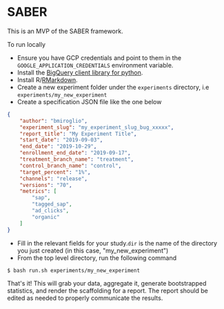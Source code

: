 # SABER

This is an MVP of the SABER framework.

To run locally

* Ensure you have GCP credentials and point to them in the `GOOGLE_APPLICATION_CREDENTIALS` environment variable.
* Install the [BigQuery client library for python](https://cloud.google.com/bigquery/docs/reference/libraries#client-libraries-install-python).
* Install R/[RMarkdown](https://bookdown.org/yihui/rmarkdown/installation.html).
* Create a new experiment folder under the `experiments` directory, i.e `experiments/my_new_experiment`
* Create a specification JSON file like the one below

```json
{
	"author": "bmiroglio",
	"experiment_slug": "my_experiment_slug_bug_xxxxx",
	"report_title": "My Experiment Title",
	"start_date": "2019-09-03",
	"end_date": "2019-10-29",
	"enrollment_end_date": "2019-09-17",
	"treatment_branch_name": "treatment",
	"control_branch_name": "control",
	"target_percent": "1%",
	"channels": "release",
	"versions": "70",
	"metrics": [
		"sap",
		"tagged_sap",
		"ad_clicks",
		"organic"
	]
}
```

* Fill in the relevant fields for your study.`dir` is the name of the directory you just created (in this case, "my_new_experiment")
* From the top level directory, run the following command

```bash
$ bash run.sh experiments/my_new_experiment
```

That's it! This will grab your data, aggregate it, generate bootstrapped statistics, and render the scaffolding for a report. The report should be edited as needed to properly communicate the results. 
